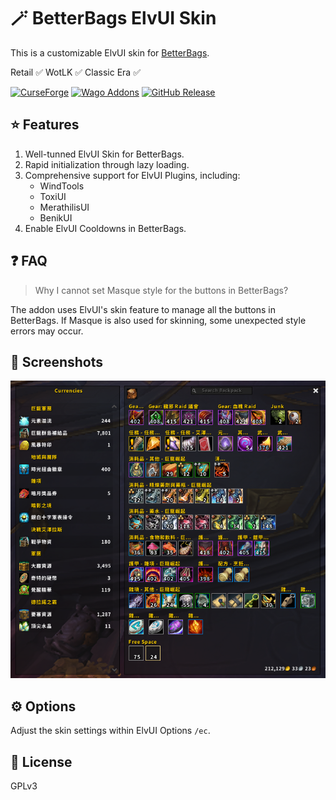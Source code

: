 # 🪄 BetterBags ElvUI Skin

This is a customizable ElvUI skin for [BetterBags](https://www.curseforge.com/wow/addons/better-bags).

Retail ✅ WotLK ✅ Classic Era ✅

[![CurseForge](https://img.shields.io/badge/CurseForge-orange?logoColor=white&style=for-the-badge&logo=curseforge)](https://www.curseforge.com/wow/addons/betterbags-elvui-skin) [![Wago Addons](https://img.shields.io/badge/Wago%20Addons-brown?logoColor=white&style=for-the-badge&logo=Lua)](https://addons.wago.io/addons/betterbags-elvui-skin) [![GitHub Release](https://img.shields.io/badge/GitHub%20Release-grey?logoColor=white&style=for-the-badge&logo=GitHub)](https://github.com/fang2hou/BetterBagsElvUISkin/releases)

## ⭐ Features

1. Well-tunned ElvUI Skin for BetterBags.
2. Rapid initialization through lazy loading.
3. Comprehensive support for ElvUI Plugins, including:
   - WindTools
   - ToxiUI
   - MerathilisUI
   - BenikUI
4. Enable ElvUI Cooldowns in BetterBags.

## ❓ FAQ

> Why I cannot set Masque style for the buttons in BetterBags?

The addon uses ElvUI's skin feature to manage all the buttons in BetterBags. If Masque is also used for skinning, some unexpected style errors may occur.

## 📸 Screenshots

![screenshot](screenshot.png)

## ⚙️ Options

Adjust the skin settings within ElvUI Options `/ec`.

## 📜 License

GPLv3
